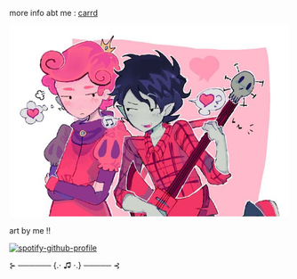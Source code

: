 
more info abt me     :   [carrd](https://iluvsweetsz.carrd.co)



![image alt](https://github.com/iluvvamps/Meowmeoew/blob/3435a9369f2a41044a36e413f0e694730629ee28/d47d0124440e476cc5ca7e4e289d1c16.jpg) 



art by me !! 

[![spotify-github-profile](https://spotify-github-profile.kittinanx.com/api/view?uid=31wndxqviy4rsq3773hydgtwkh7a&cover_image=true&theme=default&show_offline=false&background_color=121212&interchange=false)](https://github.com/kittinan/spotify-github-profile)

⊱ ────── {.⋅ ♫ ⋅.} ───── ⊰
